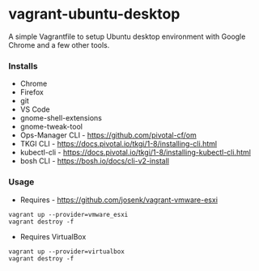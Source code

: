 # vagrant-ubuntu-desktop

A simple Vagrantfile to setup Ubuntu desktop environment with Google Chrome and a few other tools.

### Installs

-   Chrome
-   Firefox
-   git
-   VS Code
-   gnome-shell-extensions
-   gnome-tweak-tool
-   Ops-Manager CLI - https://github.com/pivotal-cf/om
-   TKGI CLI - https://docs.pivotal.io/tkgi/1-8/installing-cli.html
-   kubectl-cli - https://docs.pivotal.io/tkgi/1-8/installing-kubectl-cli.html
-   bosh CLI - https://bosh.io/docs/cli-v2-install

### Usage
-   Requires - <https://github.com/josenk/vagrant-vmware-esxi>
```
vagrant up --provider=vmware_esxi
vagrant destroy -f
```
-   Requires VirtualBox
```
vagrant up --provider=virtualbox
vagrant destroy -f
```
